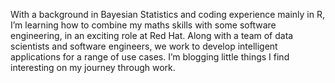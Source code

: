 
With a background in Bayesian Statistics and coding experience mainly in R, I’m learning how to combine my maths skills with some software engineering, in an exciting role at Red Hat. Along with a team of data scientists and software engineers, we work to develop intelligent applications for a range of use cases. I’m blogging little things I find interesting on my journey through work.
